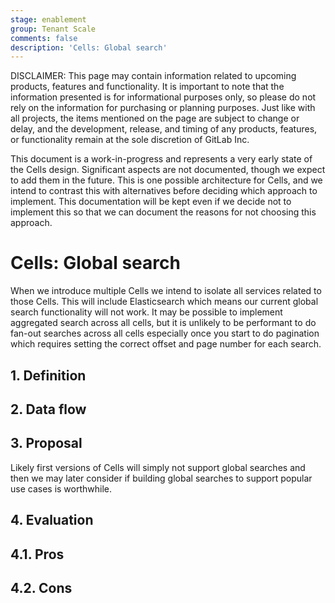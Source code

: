 ```yaml
---
stage: enablement
group: Tenant Scale
comments: false
description: 'Cells: Global search'
---
```


DISCLAIMER:
This page may contain information related to upcoming products, features and
functionality. It is important to note that the information presented is for
informational purposes only, so please do not rely on the information for
purchasing or planning purposes. Just like with all projects, the items
mentioned on the page are subject to change or delay, and the development,
release, and timing of any products, features, or functionality remain at the
sole discretion of GitLab Inc.

This document is a work-in-progress and represents a very early state of the
Cells design. Significant aspects are not documented, though we expect to add
them in the future. This is one possible architecture for Cells, and we intend to
contrast this with alternatives before deciding which approach to implement.
This documentation will be kept even if we decide not to implement this so that
we can document the reasons for not choosing this approach.

# Cells: Global search

When we introduce multiple Cells we intend to isolate all services related to
those Cells. This will include Elasticsearch which means our current global
search functionality will not work. It may be possible to implement aggregated
search across all cells, but it is unlikely to be performant to do fan-out
searches across all cells especially once you start to do pagination which
requires setting the correct offset and page number for each search.

## 1. Definition

## 2. Data flow

## 3. Proposal

Likely first versions of Cells will simply not support global searches and then
we may later consider if building global searches to support popular use cases
is worthwhile.

## 4. Evaluation

## 4.1. Pros

## 4.2. Cons
